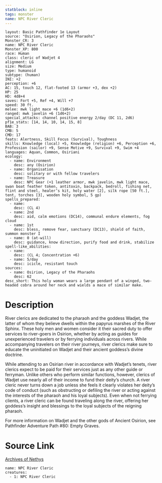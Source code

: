 ```yaml
---
statblock: inline
tags: monster
name: NPC River Cleric
---
```

```statblock
layout: Basic Pathfinder 1e Layout
source: "Osirion, Legacy of the Pharaohs"
Monster_CR: 3
name: NPC River Cleric
Monster_XP: 800
race: Human
class: cleric of Wadjet 4
alignment: LG
size: Medium
type: humanoid
subtype: (human)
INI: +2
perception: +6
AC: 15, touch 12, flat-footed 13 (armor +3, dex +2)
HP: 25
HD: 4d8+4
saves: Fort +5, Ref +4, Will +7
speed: 30 ft.
melee: mwk light mace +6 (1d6+2)
ranged: mwk javelin +6 (1d6+2)
special_attacks: channel positive energy 2/day (DC 11, 2d6)
pf1e_stats: [14, 14, 10, 14, 15, 8]
BAB: 3
CMB: 5
CMD: 17
feats: Alertness, Skill Focus (Survival), Toughness
skills: Knowledge (local) +5, Knowledge (religion) +6, Perception +6, Profession (sailor) +9, Sense Motive +9, Survival +9, Swim +4
languages: Aquan, Common, Osiriani
ecology:
  - name: Environment
    desc: any (Osirion)
  - name: Organisation
    desc: solitary or with fellow travelers
  - name: Treasure
    desc: NPC Gear (+1 leather armor, mwk javelin, mwk light mace, swan boat feather token, antitoxin, backpack, bedroll, fishing net, flint and steel, healer’s kit, holy water [2], silk rope [50 ft.], tent, torches [3], wooden holy symbol, 5 gp)
spells_prepared:
  - name:
    desc: (CL 4)
  - name: 2nd
    desc: aid, calm emotions (DC14), communal endure elements, fog cloud
  - name: 1st
    desc: bless, remove fear, sanctuary (DC13), shield of faith, summon monster I
  - name: 0 (at-will)
    desc: guidance, know direction, purify food and drink, stabilize
spell-like_abilities:
  - name:
    desc: (CL 4; Concentration +6)
  - name: 5/day
    desc: icicle, resistant touch
sources:
  - name: Osirion, Legacy of the Pharaohs
    desc: 62
desc_short: This holy woman wears a large pendant of a winged, two-headed cobra around her neck and wields a mace of similar make.
```
# Description
River clerics are dedicated to the pharaoh and the goddess Wadjet, the latter of whom they believe dwells within the papyrus marshes of the River Sphinx. These holy men and women consider it their sacred duty to offer services to river-goers in Osirion, whether by acting as guides for unexperienced travelers or by ferrying individuals across rivers. While accompanying travelers on their river journeys, river clerics make sure to educate the uninitiated on Wadjet and their ancient goddess’s divine doctrine.

While attending to an Osirian river in accordance with Wadjet’s tenets, river clerics expect to be paid for their services just as any other guide or ferryman. Unlike others who perform similar functions, however, clerics of Wadjet use nearly all of their income to fund their deity’s church. A river cleric never turns down a job unless she feels it clearly violates her deity’s code of conduct (such as obstructing or defiling the river or acting against the interests of the pharaoh and his loyal subjects). Even when not ferrying clients, a river cleric can be found traveling along the river, offering her goddess’s insight and blessings to the loyal subjects of the reigning pharaoh.

For more information on Wadjet and the other gods of Ancient Osirion, see Pathfinder Adventure Path #80: Empty Graves.
# Source Link
[Archives of Nethys](https://aonprd.com/NPCDisplay.aspx?ItemName=River%20Cleric)
```encounter-table
name: NPC River Cleric
creatures:
  - 1: NPC River Cleric
```
